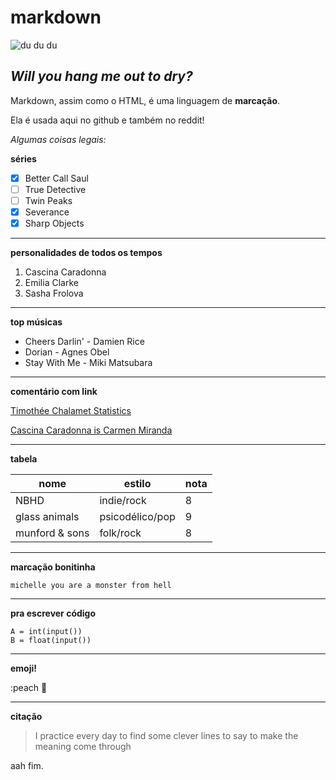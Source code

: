# markdown

![du du du](https://user-images.githubusercontent.com/128937668/233734333-c589a006-0b1c-4609-9dd5-42e63a11c07d.gif)

## *Will you hang me out to dry?*

Markdown, assim como o HTML, é uma linguagem de **marcação**.

Ela é usada aqui no github e também no reddit!

*Algumas coisas legais:*

**séries**

- [x] Better Call Saul
- [ ] True Detective
- [ ] Twin Peaks
- [x] Severance
- [x] Sharp Objects

---

**personalidades de todos os tempos**

1. Cascina Caradonna
2. Emilia Clarke
3. Sasha Frolova

---

**top músicas**

* Cheers Darlin' - Damien Rice
* Dorian - Agnes Obel
* Stay With Me - Miki Matsubara

---

**comentário com link**

[Timothée Chalamet Statistics](https://www.youtube.com/watch?v=BvWefB4NGGI)

[Cascina Caradonna is Carmen Miranda](https://www.youtube.com/watch?v=EKaAl8J80as)

---

**tabela**

nome | estilo | nota
---|---|---|
NBHD | indie/rock | 8
glass animals | psicodélico/pop | 9
munford & sons | folk/rock | 8

---

**marcação bonitinha**

`michelle you are a monster from hell`

---

**pra escrever código**

```
A = int(input())
B = float(input())
```

---

**emoji!**

:peach 🍑

---

**citação**

> I practice every day to find some clever lines to say to make the meaning come through

aah fim.
